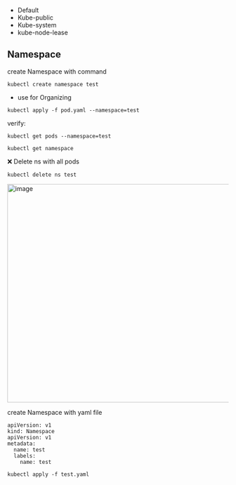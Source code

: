 * Default
* Kube-public
* Kube-system
* kube-node-lease
  
## Namespace
create Namespace with command
```
kubectl create namespace test
```
* use for Organizing
```
kubectl apply -f pod.yaml --namespace=test
```
verify:
```
kubectl get pods --namespace=test

kubectl get namespace
```
:x: Delete ns with all pods
```
kubectl delete ns test
```
<img width="725" height="498" alt="image" src="https://github.com/user-attachments/assets/4e038fae-a12b-4511-a0af-4c4cc44017d8" />
  


create Namespace with yaml file
```
apiVersion: v1
kind: Namespace
apiVersion: v1
metadata:
  name: test
  labels:
    name: test
```
```
kubectl apply -f test.yaml
```
